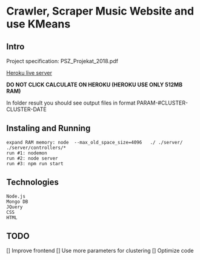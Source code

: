 # Crawler, Scraper Music Website and use KMeans

## Intro

Project specification: PSZ_Projekat_2018.pdf

[Heroku live server](https://pszetf.herokuapp.com)

**DO NOT CLICK CALCULATE ON HEROKU (HEROKU USE ONLY 512MB RAM)**

In folder result you should see output files in format
PARAM-#CLUSTER-CLUSTER-DATE

## Instaling and Running
```
expand RAM memory: node  --max_old_space_size=4096   ./ ./server/ ./server/controllers/*
run #1: nodemon
run #2: node server
run #3: npm run start
```

## Technologies
```
Node.js
Mongo DB
JQuery
CSS
HTML
```

## TODO
[] Improve frontend
[] Use more parameters for clustering
[] Optimize code
